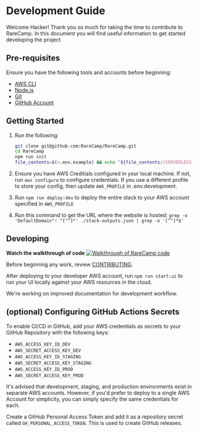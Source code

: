 # Development Guide
Welcome Hacker! Thank you so much for taking the time to contribute to RareCamp. In this document you will find 
useful information to get started developing the project

## Pre-requisites

Ensure you have the following tools and accounts before beginning:

* [AWS CLI](https://docs.aws.amazon.com/polly/latest/dg/setup-aws-cli.html)
* [Node.js](https://nodejs.org)
* [Git](https://git-scm.com/downloads)
* [GitHub Account](https://github.com/)

## Getting Started

1. Run the following:

    ```bash
    git clone git@github.com:RareCamp/RareCamp.git
    cd RareCamp
    npm run init
    file_contents=$(<.env.example) && echo "${file_contents//SERVERLESS_SERVICE_SUFFIX=/SERVERLESS_SERVICE_SUFFIX=-$USER}" > .env.development
    ```

1. Ensure you have AWS Creditials configured in your local machine. If not, run `aws configure` to configure 
credentials. If you use a different profile to store your config, then update `AWS_PROFILE` in .env.development.
1. Run `npm run deploy:dev` to deploy the entire stack to your AWS account specified in `AWS_PROFILE`
1. Run this command to get the URL where the website is hosted: `grep -o 'DefaultDomain": "[^"]*' ./stack-outputs.json | grep -o '[^"]*$'`


## Developing

**Watch the walkthrough of code**
[![Walkthrough of RareCamp code](https://img.youtube.com/vi/wAPUb0P5quY/0.jpg)](https://www.youtube.com/watch?v=wAPUb0P5quY)


Before beginning any work, review [CONTRIBUTING](CONTRIBUTING.md).

After deploying to your developer AWS account, run `npm run start:ui` to run your UI locally against your AWS resources in the cloud.

<!-- If you want to run your API locally also, you can run `npm run start:api` and `npm run start:ui:offline` separately. -->

We're working on improved documentation for development workflow.

## (optional) Configuring GitHub Actions Secrets

To enable CI/CD in GitHub, add your AWS credentials as secrets to your GitHub Repository with the following keys:

* `AWS_ACCESS_KEY_ID_DEV`
* `AWS_SECRET_ACCESS_KEY_DEV`
* `AWS_ACCESS_KEY_ID_STAGING`
* `AWS_SECRET_ACCESS_KEY_STAGING`
* `AWS_ACCESS_KEY_ID_PROD`
* `AWS_SECRET_ACCESS_KEY_PROD`

It's advised that development, staging, and production environments exist in separate AWS accounts. However, if you'd prefer to deploy to a single AWS Account for simplicity, you can simply specify the same credentials for each.

Create a GitHub Personal Access Token and add it as a repository secret called `GH_PERSONAL_ACCESS_TOKEN`. This is used to create GitHub releases.
